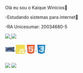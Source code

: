 Olá eu sou o Kaique Winicios🖖

-Estudando sistemas para internet📘

-RA Unicesumar: 20034680-5

 <div>
  <a href="https://github.com/rafaballerini">
  <img height="180em" src="https://github-readme-stats.vercel.app/api?username=Kaiquew854&show_icons=true&theme=dark&include_all_commits=true&count_private=true"/>
  <img height="180em" src="https://github-readme-stats.vercel.app/api/top-langs/?username=Kaiquew854&layout=compact&langs_count=7&theme=dark"/>
</div>
 
 <div style="display: inline_block"><br>
  <img align="center" alt="kaique-CSS" height="30" width="30" src="https://github.com/devicons/devicon/blob/master/icons/php/php-original.svg">
  <img align="center" alt="kaique-Js" height="30" width="30" src="https://raw.githubusercontent.com/devicons/devicon/master/icons/javascript/javascript-plain.svg">
  <img align="center" alt="kaique-HTML" height="30" width="30" src="https://raw.githubusercontent.com/devicons/devicon/master/icons/html5/html5-original.svg">
  <img align="center" alt="kaique-CSS" height="30" width="30" src="https://raw.githubusercontent.com/devicons/devicon/master/icons/css3/css3-original.svg">  
</div>
 
##
 
 <div> 
  <a href="https://www.instagram.com/kaiquewini/" target="_blank"><img src="https://img.shields.io/badge/-Instagram-%23E4405F?style=for-the-badge&logo=instagram&logoColor=white" target="_blank"></a>
  <a href="https://www.linkedin.com/in/kaique-winicios-b9484ba3/" target="_blank"><img src="https://img.shields.io/badge/-LinkedIn-%230077B5?style=for-the-badge&logo=linkedin&logoColor=white" target="_blank"></a> 
  
</div>
